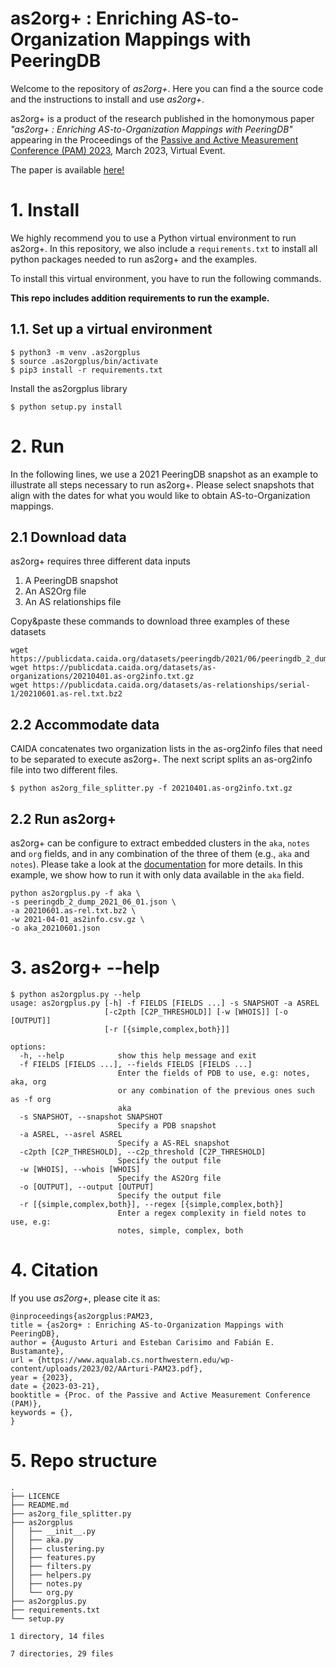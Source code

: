 # as2org+ : Enriching AS-to-Organization Mappings with PeeringDB

Welcome to the repository of _as2org+_. Here you can find a the source code and the instructions to install and use _as2org+_.

as2org+ is a product of the research published in the homonymous paper _"as2org+ : Enriching AS-to-Organization Mappings with PeeringDB"_ appearing in the Proceedings of the [Passive and Active Measurement Conference (PAM) 2023](https://pam2023.networks.imdea.org), March 2023, Virtual Event.

The paper is available [here!](https://www.aqualab.cs.northwestern.edu/wp-content/uploads/2023/02/AArturi-PAM23.pdf)

# <a name="setup"></a> 1. Install

We highly recommend you to use a Python virtual environment to run as2org+. In this repository, we also include a ```requirements.txt``` to install all python packages needed to run as2org+ and the examples.

To install this virtual environment, you have to run the following commands.

**This repo includes addition requirements to run the example.**

## <a name="venv"></a> 1.1. Set up a virtual environment

```
$ python3 -m venv .as2orgplus
$ source .as2orgplus/bin/activate
$ pip3 install -r requirements.txt
```

Install the as2orgplus library

```
$ python setup.py install
```

# <a name="run"></a> 2. Run

In the following lines, we use a 2021 PeeringDB snapshot as an example to illustrate all steps necessary to run as2org+. Please select snapshots that align with the dates for what you would like to obtain AS-to-Organization mappings.

## <a name="download"></a> 2.1 Download data

as2org+ requires three different data inputs
1. A PeeringDB snapshot
2. An AS2Org file
3. An AS relationships file

Copy&paste these commands to download three examples of these datasets

```
wget https://publicdata.caida.org/datasets/peeringdb/2021/06/peeringdb_2_dump_2021_06_01.json
wget https://publicdata.caida.org/datasets/as-organizations/20210401.as-org2info.txt.gz
wget https://publicdata.caida.org/datasets/as-relationships/serial-1/20210601.as-rel.txt.bz2
```

## <a name="accommodate"></a> 2.2 Accommodate data

CAIDA concatenates two organization lists in the as-org2info files that need to be separated to execute as2org+. The next script splits an as-org2info file into two different files.

```
$ python as2org_file_splitter.py -f 20210401.as-org2info.txt.gz
```

## <a name="runas2orgplus"></a> 2.2 Run as2org+

as2org+ can be configure to extract embedded clusters in the ```aka```, ```notes``` and ```org``` fields, and in any combination of the three of them (e.g., ```aka``` and ```notes```). Please take a look at the [documentation](#help)  for more details. In this example, we show how to run it with only data available in the ```aka``` field.

```
python as2orgplus.py -f aka \
-s peeringdb_2_dump_2021_06_01.json \
-a 20210601.as-rel.txt.bz2 \
-w 2021-04-01_as2info.csv.gz \
-o aka_20210601.json
```

# <a name="help"></a> 3. as2org+ --help

```
$ python as2orgplus.py --help
usage: as2orgplus.py [-h] -f FIELDS [FIELDS ...] -s SNAPSHOT -a ASREL
                     [-c2pth [C2P_THRESHOLD]] [-w [WHOIS]] [-o [OUTPUT]]
                     [-r [{simple,complex,both}]]

options:
  -h, --help            show this help message and exit
  -f FIELDS [FIELDS ...], --fields FIELDS [FIELDS ...]
                        Enter the fields of PDB to use, e.g: notes, aka, org
                        or any combination of the previous ones such as -f org
                        aka
  -s SNAPSHOT, --snapshot SNAPSHOT
                        Specify a PDB snapshot
  -a ASREL, --asrel ASREL
                        Specify a AS-REL snapshot
  -c2pth [C2P_THRESHOLD], --c2p_threshold [C2P_THRESHOLD]
                        Specify the output file
  -w [WHOIS], --whois [WHOIS]
                        Specify the AS2Org file
  -o [OUTPUT], --output [OUTPUT]
                        Specify the output file
  -r [{simple,complex,both}], --regex [{simple,complex,both}]
                        Enter a regex complexity in field notes to use, e.g:
                        notes, simple, complex, both
```


# <a name="citation"></a>4. Citation

If you use _as2org+_, please cite it as:

```
@inproceedings{as2orgplus:PAM23,
title = {as2org+ : Enriching AS-to-Organization Mappings with PeeringDB},
author = {Augusto Arturi and Esteban Carisimo and Fabián E. Bustamante},
url = {https://www.aqualab.cs.northwestern.edu/wp-content/uploads/2023/02/AArturi-PAM23.pdf},
year = {2023},
date = {2023-03-21},
booktitle = {Proc. of the Passive and Active Measurement Conference (PAM)},
keywords = {},
}
```


# <a name="tree"></a>5. Repo structure

```
.
├── LICENCE
├── README.md
├── as2org_file_splitter.py
├── as2orgplus
│   ├── __init__.py
│   ├── aka.py
│   ├── clustering.py
│   ├── features.py
│   ├── filters.py
│   ├── helpers.py
│   ├── notes.py
│   └── org.py
├── as2orgplus.py
├── requirements.txt
└── setup.py

1 directory, 14 files

7 directories, 29 files
```
